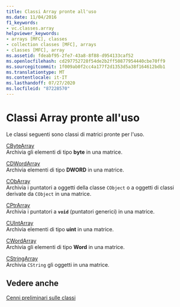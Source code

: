 ```yaml
---
title: Classi Array pronte all'uso
ms.date: 11/04/2016
f1_keywords:
- vc.classes.array
helpviewer_keywords:
- arrays [MFC], classes
- collection classes [MFC], arrays
- classes [MFC], array
ms.assetid: fdeabf95-2fe7-43a8-8f88-d954133caf52
ms.openlocfilehash: cd297752728f54de2b2ff50877954440cbe70ff9
ms.sourcegitcommit: 1f009ab0f2cc4a177f2d1353d5a38f164612bdb1
ms.translationtype: MT
ms.contentlocale: it-IT
ms.lasthandoff: 07/27/2020
ms.locfileid: "87228570"
---
```

# <a name="ready-to-use-array-classes"></a>Classi Array pronte all'uso

Le classi seguenti sono classi di matrici pronte per l'uso.

[CByteArray](../mfc/reference/cbytearray-class.md)<br/>
Archivia gli elementi di tipo **byte** in una matrice.

[CDWordArray](../mfc/reference/cdwordarray-class.md)<br/>
Archivia elementi di tipo **DWORD** in una matrice.

[CObArray](../mfc/reference/cobarray-class.md)<br/>
Archivia i puntatori a oggetti della classe `CObject` o a oggetti di classi derivate da `CObject` in una matrice.

[CPtrArray](../mfc/reference/cptrarray-class.md)<br/>
Archivia i puntatori a **`void`** (puntatori generici) in una matrice.

[CUIntArray](../mfc/reference/cuintarray-class.md)<br/>
Archivia elementi di tipo **uint** in una matrice.

[CWordArray](../mfc/reference/cwordarray-class.md)<br/>
Archivia gli elementi di tipo **Word** in una matrice.

[CStringArray](../mfc/reference/cstringarray-class.md)<br/>
Archivia `CString` gli oggetti in una matrice.

## <a name="see-also"></a>Vedere anche

[Cenni preliminari sulle classi](../mfc/class-library-overview.md)
